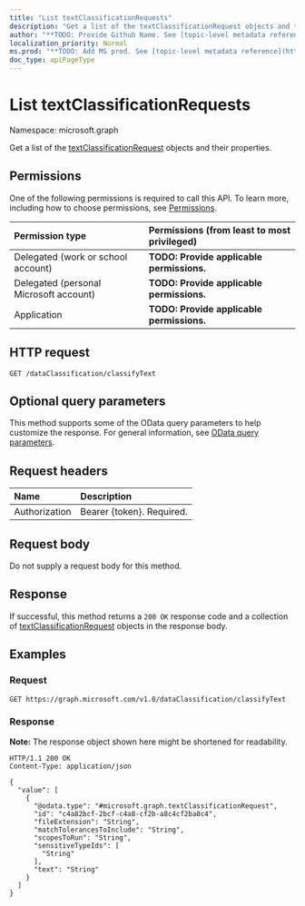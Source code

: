 ```yaml
---
title: "List textClassificationRequests"
description: "Get a list of the textClassificationRequest objects and their properties."
author: "**TODO: Provide Github Name. See [topic-level metadata reference](https://msgo.azurewebsites.net/add/document/guidelines/metadata.html#topic-level-metadata)**"
localization_priority: Normal
ms.prod: "**TODO: Add MS prod. See [topic-level metadata reference](https://msgo.azurewebsites.net/add/document/guidelines/metadata.html#topic-level-metadata)**"
doc_type: apiPageType
---
```


# List textClassificationRequests
Namespace: microsoft.graph



Get a list of the [textClassificationRequest](../resources/textclassificationrequest.md) objects and their properties.

## Permissions
One of the following permissions is required to call this API. To learn more, including how to choose permissions, see [Permissions](/graph/permissions-reference).

|Permission type|Permissions (from least to most privileged)|
|:---|:---|
|Delegated (work or school account)|**TODO: Provide applicable permissions.**|
|Delegated (personal Microsoft account)|**TODO: Provide applicable permissions.**|
|Application|**TODO: Provide applicable permissions.**|

## HTTP request

<!-- {
  "blockType": "ignored"
}
-->
``` http
GET /dataClassification/classifyText
```

## Optional query parameters
This method supports some of the OData query parameters to help customize the response. For general information, see [OData query parameters](/graph/query-parameters).

## Request headers
|Name|Description|
|:---|:---|
|Authorization|Bearer {token}. Required.|

## Request body
Do not supply a request body for this method.

## Response

If successful, this method returns a `200 OK` response code and a collection of [textClassificationRequest](../resources/textclassificationrequest.md) objects in the response body.

## Examples

### Request
<!-- {
  "blockType": "request",
  "name": "list_textclassificationrequest"
}
-->
``` http
GET https://graph.microsoft.com/v1.0/dataClassification/classifyText
```


### Response
**Note:** The response object shown here might be shortened for readability.
<!-- {
  "blockType": "response",
  "truncated": true,
  "@odata.type": "Collection(microsoft.graph.textClassificationRequest)"
}
-->
``` http
HTTP/1.1 200 OK
Content-Type: application/json

{
  "value": [
    {
      "@odata.type": "#microsoft.graph.textClassificationRequest",
      "id": "c4a82bcf-2bcf-c4a8-cf2b-a8c4cf2ba8c4",
      "fileExtension": "String",
      "matchTolerancesToInclude": "String",
      "scopesToRun": "String",
      "sensitiveTypeIds": [
        "String"
      ],
      "text": "String"
    }
  ]
}
```

